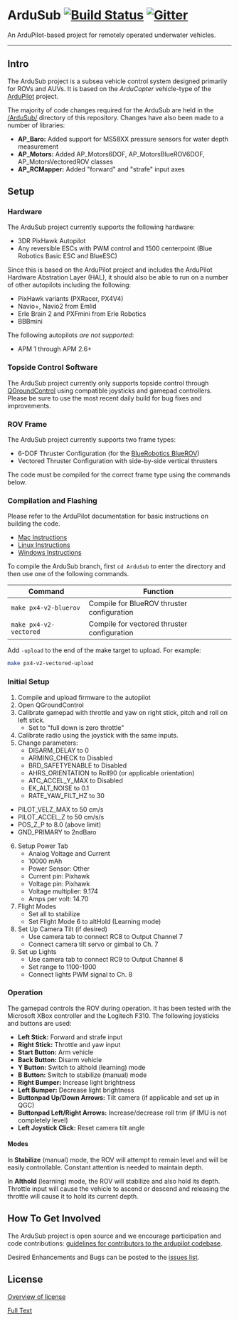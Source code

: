 ArduSub [![Build Status](https://travis-ci.org/bluerobotics/ardusub.svg?branch=master)](https://travis-ci.org/bluerobotics/ardusub) [![Gitter](https://badges.gitter.im/Join%20Chat.svg)](https://gitter.im/bluerobotics/ardusub?utm_source=badge&utm_medium=badge&utm_campaign=pr-badge&utm_content=badge)
=======

An ArduPilot-based project for remotely operated underwater vehicles.

*****

## Intro ##

The ArduSub project is a subsea vehicle control system designed primarily for ROVs and AUVs. It is based on the *ArduCopter* vehicle-type of the [ArduPilot](https://github.com/diydrones/ardupilot) project. 

The majority of code changes required for the ArduSub are held in the [/ArduSub/](/ArduSub/) directory of this repository. Changes have also been made to a number of libraries:

- **AP_Baro:** Added support for MS58XX pressure sensors for water depth measurement
- **AP_Motors:** Added AP_Motors6DOF, AP_MotorsBlueROV6DOF, AP_MotorsVectoredROV classes 
- **AP_RCMapper:** Added "forward" and "strafe" input axes

## Setup ##

### Hardware ###

The ArduSub project currently supports the following hardware:

- 3DR PixHawk Autopilot
- Any reversible ESCs with PWM control and 1500 centerpoint (Blue Robotics Basic ESC and BlueESC)

Since this is based on the ArduPilot project and includes the ArduPilot Hardware Abstration Layer (HAL), it should also be able to run on a number of other autopilots including the following:

- PixHawk variants (PXRacer, PX4V4)
- Navio+, Navio2 from Emlid
- Erle Brain 2 and PXFmini from Erle Robotics
- BBBmini

The following autopilots *are not supported*:

- APM 1 through APM 2.6+

### Topside Control Software ###

The ArduSub project currently only supports topside control through [QGroundControl](http://www.qgroundcontrol.org/) using compatible joysticks and gamepad controllers. Please be sure to use the most recent daily build for bug fixes and improvements.

### ROV Frame ###

The ArduSub project currently supports two frame types:

- 6-DOF Thruster Configuration (for the [BlueRobotics BlueROV](http://bluerobotics.com/store/rov/bluerov/))
- Vectored Thruster Configuration with side-by-side vertical thrusters

The code must be compiled for the correct frame type using the commands below.

### Compilation and Flashing ###

Please refer to the ArduPilot documentation for basic instructions on building the code.

- [Mac Instructions](http://dev.ardupilot.com/wiki/building-px4-with-make-on-mac/)
- [Linux Instructions](http://dev.ardupilot.com/wiki/building-px4-for-linux-with-make/)
- [Windows Instructions](http://dev.ardupilot.com/wiki/building-px4-with-make/)

To compile the ArduSub branch, first `cd ArduSub` to enter the directory and then use one of the following commands.

| Command | Function |
| --- | --- |
| `make px4-v2-bluerov` | Compile for BlueROV thruster configuration |
| `make px4-v2-vectored` | Compile for vectored thruster configuration |

Add `-upload` to the end of the make target to upload. For example:

``` bash
make px4-v2-vectored-upload
```

### Initial Setup ###

1. Compile and upload firmware to the autopilot
2. Open QGroundControl
3. Calibrate gamepad with throttle and yaw on right stick, pitch and roll on left stick.
	- Set to "full down is zero throttle"
4. Calibrate radio using the joystick with the same inputs.
5. Change parameters:
	- DISARM_DELAY to 0
	- ARMING_CHECK to Disabled
	- BRD_SAFETYENABLE to Disabled
	- AHRS_ORIENTATION to Roll90 (or applicable orientation)
	- ATC_ACCEL_Y_MAX to Disabled
	- EK_ALT_NOISE to 0.1
	- RATE_YAW_FILT_HZ to 30
  - PILOT_VELZ_MAX to 50 cm/s
  - PILOT_ACCEL_Z to 50 cm/s/s
  - POS_Z_P to 8.0 (above limit)
  - GND_PRIMARY to 2ndBaro
6. Setup Power Tab
	- Analog Voltage and Current
	- 10000 mAh
	- Power Sensor: Other
	- Current pin: Pixhawk
	- Voltage pin: Pixhawk
	- Voltage multiplier: 9.174
	- Amps per volt: 14.70
7. Flight Modes
	- Set all to stabilize
	- Set Flight Mode 6 to altHold (Learning mode)
8. Set Up Camera Tilt (if desired)
	- Use camera tab to connect RC8 to Output Channel 7
	- Connect camera tilt servo or gimbal to Ch. 7
9. Set up Lights
	- Use camera tab to connect RC9 to Output Channel 8
	- Set range to 1100-1900
	- Connect lights PWM signal to Ch. 8

### Operation ###

The gamepad controls the ROV during operation. It has been tested with the Microsoft XBox controller and the Logitech F310. The following joysticks and buttons are used:

- **Left Stick:** Forward and strafe input
- **Right Stick:** Throttle and yaw input
- **Start Button:** Arm vehicle
- **Back Button:** Disarm vehicle
- **Y Button:** Switch to althold (learning) mode
- **B Button:** Switch to stabilize (manual) mode
- **Right Bumper:** Increase light brightness
- **Left Bumper:** Decrease light brightness
- **Buttonpad Up/Down Arrows:** Tilt camera (if applicable and set up in QGC)
- **Buttonpad Left/Right Arrows:** Increase/decrease roll trim (if IMU is not completely level)
- **Left Joystick Click:** Reset camera tilt angle

#### Modes ####

In **Stabilize** (manual) mode, the ROV will attempt to remain level and will be easily controllable. Constant attention is needed to maintain depth.

In **Althold** (learning) mode, the ROV will stabilize and also hold its depth. Throttle input will cause the vehicle to ascend or descend and releasing the throttle will cause it to hold its current depth.

## How To Get Involved ##

The ArduSub project is open source and we encourage participation and code contributions: [guidelines for contributors to the ardupilot codebase](http://dev.ardupilot.com/wiki/guidelines-for-contributors-to-the-apm-codebase).

Desired Enhancements and Bugs can be posted to the [issues list](https://github.com/bluerobotics/ardupilot/issues).

## License ##
[Overview of license](http://dev.ardupilot.com/wiki/license-gplv3)

[Full Text](https://github.com/bluerobotics/ardupilot/blob/master/COPYING.txt)
